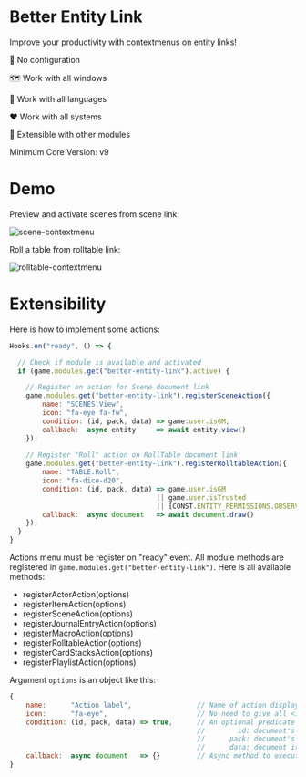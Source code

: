 # Better Entity Link
Improve your productivity with contextmenus on entity links!


🚀 No configuration

🗺️ Work with all windows

💬 Work with all languages

❤️ Work with all systems

🤝 Extensible with other modules

Minimum Core Version: v9

# Demo

Preview and activate scenes from scene link:

![scene-contextmenu](https://user-images.githubusercontent.com/1334405/128219650-8399151c-f701-4833-b3c9-1d0cca8e45e7.gif)

Roll a table from rolltable link:

![rolltable-contextmenu](https://user-images.githubusercontent.com/1334405/128219658-64f18131-a46f-4ec2-838c-9ff8afd3c21e.gif)

# Extensibility

Here is how to implement some actions:
```js
Hooks.on("ready", () => {

  // Check if module is available and activated
  if (game.modules.get("better-entity-link").active) {

    // Register an action for Scene document link
    game.modules.get("better-entity-link").registerSceneAction({
        name: "SCENES.View",
        icon: "fa-eye fa-fw",
        condition: (id, pack, data) => game.user.isGM,
        callback:  async entity     => await entity.view()
    });
    
    // Register "Roll" action on RollTable document link
    game.modules.get("better-entity-link").registerRolltableAction({
        name: "TABLE.Roll",
        icon: "fa-dice-d20",
        condition: (id, pack, data) => game.user.isGM
                                    || game.user.isTrusted
                                    || [CONST.ENTITY_PERMISSIONS.OBSERVER, CONST.ENTITY_PERMISSIONS.OWNER].includes(data?.permission),
        callback:  async document   => await document.draw()
    });
  }
}
```

Actions menu must be register on "ready" event. All module methods are registered in `game.modules.get("better-entity-link")`. Here is all available methods:
  * registerActorAction(options)
  * registerItemAction(options)
  * registerSceneAction(options)
  * registerJournalEntryAction(options)
  * registerMacroAction(options)
  * registerRolltableAction(options)
  * registerCardStacksAction(options)
  * registerPlaylistAction(options)

Argument `options` is an object like this:
```js
{
    name:      "Action label",                // Name of action displayed in contextmenu. Support i18n key.
    icon:      "fa-eye",                      // No need to give all <i> tag, just font-awesome icon name. You can give multiple ones
    condition: (id, pack, data) => true,      // An optional predicate to show or hide action when context menu is rendered.
                                              //        ìd: document's id, should be resolved everytime
                                              //      pack: document's pack, resolved if document is not into current world
                                              //      data: document itself if document is in current world or indexed-only data if document is in a pack
    callback:  async document   => {}         // Async method to execute on click. `document` is resolved for you based on used register methods, id and pack in link.
}
```
